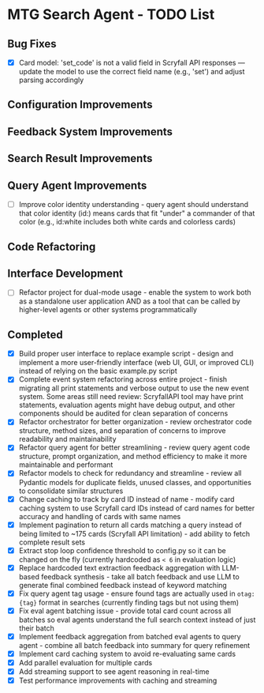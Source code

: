 # MTG Search Agent - TODO List

## Bug Fixes
- [X] Card model: 'set_code' is not a valid field in Scryfall API responses — update the model to use the correct field name (e.g., 'set') and adjust parsing accordingly

## Configuration Improvements

## Feedback System Improvements

## Search Result Improvements

## Query Agent Improvements
- [ ] Improve color identity understanding - query agent should understand that color identity (id:) means cards that fit "under" a commander of that color (e.g., id:white includes both white cards and colorless cards)

## Code Refactoring

## Interface Development
- [ ] Refactor project for dual-mode usage - enable the system to work both as a standalone user application AND as a tool that can be called by higher-level agents or other systems programmatically

## Completed
- [X] Build proper user interface to replace example script - design and implement a more user-friendly interface (web UI, GUI, or improved CLI) instead of relying on the basic example.py script
- [X] Complete event system refactoring across entire project - finish migrating all print statements and verbose output to use the new event system. Some areas still need review: ScryfallAPI tool may have print statements, evaluation agents might have debug output, and other components should be audited for clean separation of concerns
- [X] Refactor orchestrator for better organization - review orchestrator code structure, method sizes, and separation of concerns to improve readability and maintainability
- [X] Refactor query agent for better streamlining - review query agent code structure, prompt organization, and method efficiency to make it more maintainable and performant
- [X] Refactor models to check for redundancy and streamline - review all Pydantic models for duplicate fields, unused classes, and opportunities to consolidate similar structures
- [X] Change caching to track by card ID instead of name - modify card caching system to use Scryfall card IDs instead of card names for better accuracy and handling of cards with same names
- [X] Implement pagination to return all cards matching a query instead of being limited to ~175 cards (Scryfall API limitation) - add ability to fetch complete result sets
- [X] Extract stop loop confidence threshold to config.py so it can be changed on the fly (currently hardcoded as `< 6` in evaluation logic)
- [X] Replace hardcoded text extraction feedback aggregation with LLM-based feedback synthesis - take all batch feedback and use LLM to generate final combined feedback instead of keyword matching
- [X] Fix query agent tag usage - ensure found tags are actually used in `otag:{tag}` format in searches (currently finding tags but not using them)
- [X] Fix eval agent batching issue - provide total card count across all batches so eval agents understand the full search context instead of just their batch
- [X] Implement feedback aggregation from batched eval agents to query agent - combine all batch feedback into summary for query refinement
- [X] Implement card caching system to avoid re-evaluating same cards
- [X] Add parallel evaluation for multiple cards
- [X] Add streaming support to see agent reasoning in real-time
- [X] Test performance improvements with caching and streaming